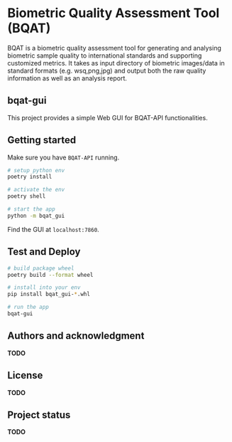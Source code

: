 # Biometric Quality Assessment Tool (BQAT)

BQAT is a biometric quality assessment tool for generating and analysing biometric sample quality to international standards and supporting customized metrics. It takes as input directory of biometric images/data in standard formats (e.g. wsq,png,jpg) and output both the raw quality information as well as an analysis report.

## bqat-gui

This project provides a simple Web GUI for BQAT-API functionalities.

## Getting started

Make sure you have `BQAT-API` running.

``` sh
# setup python env
poetry install

# activate the env
poetry shell

# start the app
python -m bqat_gui
```

Find the GUI at `localhost:7860`.

## Test and Deploy

``` sh
# build package wheel
poetry build --format wheel

# install into your env
pip install bqat_gui-*.whl

# run the app
bqat-gui
```

## Authors and acknowledgment

__TODO__

## License

__TODO__

## Project status

__TODO__
